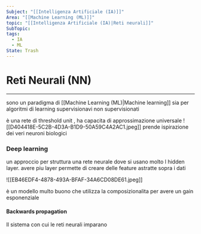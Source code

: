 ```yaml
---
Subject: "[[Intelligenza Artificiale (IA)]]"
Area: "[[Machine Learning (ML)]]"
topic: "[[Intelligenza Artificiale (IA)|Reti neurali]]"
SubTopic: 
tags:
  - IA
  - ML
State: Trash
---
```

# Reti Neurali (NN)
---
sono un paradigma di [[Machine Learning (ML)|Machine learning]] sia per algoritmi di learning supervisionavi non supervisionati 


è una rete di  threshold unit , ha capacita di approssimazione universale 
![[D404418E-5C2B-4D3A-B1D9-50A59C4A2AC1.jpeg]]
prende ispirazione dei veri neuroni biologici

### Deep learning
un approccio per struttura una rete neurale dove si usano molto l hidden layer.
avere piu layer permette di creare delle feature astratte sopra i dati 

![[EB46EDF4-4878-493A-BFAF-34A6CD08DE61.jpeg]]


è un modello multo buono che utilizza la composizionalita per avere un gain esponenziale 




#### Backwards propagation
Il sistema con cui le reti neurali imparano 



